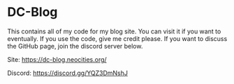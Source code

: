 # DC-Blog
This contains all of my code for my blog site. You can visit it if you want to eventually. If you use the code, give me credit please. If you want to discuss the GitHub page, join the discord server below.

Site: https://dc-blog.neocities.org/

Discord: https://discord.gg/YQZ3DmNshJ
